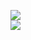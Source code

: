 [![](https://img.shields.io/badge/Made%20With-Github%20Spray-lightgrey.svg?style=for-the-badge&logo=github)](https://github.com/Annihil/github-spray#32141)  
[![](https://i.imgur.com/2DrTn0Z.gif)](https://github.com/Annihil/github-spray)